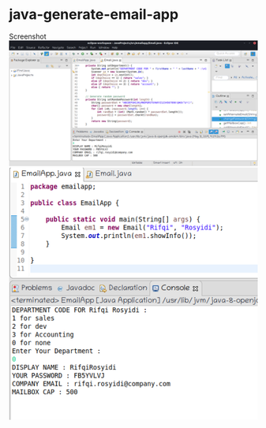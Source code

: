 # java-generate-email-app

Screenshot
![screenshot](https://github.com/rifqirosyidi/java-generate-email-app/blob/master/img/scrshot01.png)
![screenshot](https://github.com/rifqirosyidi/java-generate-email-app/blob/master/img/scrshot02.png)
